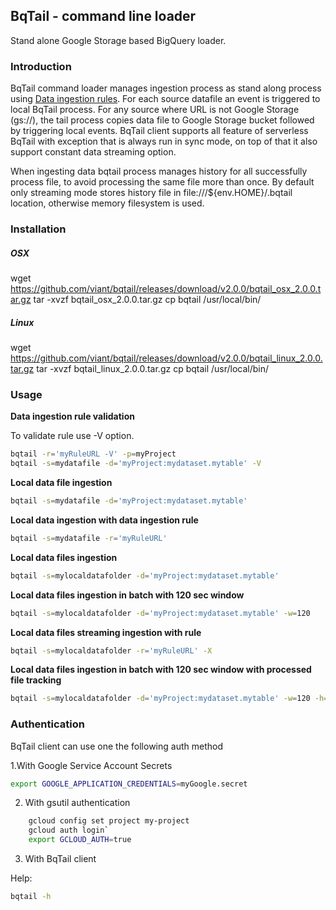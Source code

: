 ## BqTail - command line loader

Stand alone Google Storage based BigQuery loader.

### Introduction

BqTail command loader manages ingestion process as stand along process using [Data ingestion rules](../../bqtail/tail/README.md#data-ingestion-rules).
For each source datafile an event is triggered to local BqTail process.
For any source where URL is not Google Storage (gs://), the tail process copies data file to Google Storage bucket followed by triggering local events.
BqTail client supports all feature of serverless BqTail with exception that is always run in sync mode, on top of that it also support constant data streaming option.

When ingesting data bqtail process manages history for all successfully process file, to avoid processing the same file more than once.
By default only streaming mode stores history file in file:///${env.HOME}/.bqtail location, otherwise memory filesystem is used.

### Installation

##### OSX

wget https://github.com/viant/bqtail/releases/download/v2.0.0/bqtail_osx_2.0.0.tar.gz
tar -xvzf bqtail_osx_2.0.0.tar.gz
cp bqtail /usr/local/bin/

##### Linux

wget https://github.com/viant/bqtail/releases/download/v2.0.0/bqtail_linux_2.0.0.tar.gz
tar -xvzf bqtail_linux_2.0.0.tar.gz
cp bqtail /usr/local/bin/


### Usage  


**Data ingestion rule validation**

To validate rule use -V option.

```bash
bqtail -r='myRuleURL -V' -p=myProject
bqtail -s=mydatafile -d='myProject:mydataset.mytable' -V
```

**Local data file ingestion**

```bash
bqtail -s=mydatafile -d='myProject:mydataset.mytable'
```

**Local data ingestion with data ingestion rule**

```bash
bqtail -s=mydatafile -r='myRuleURL' 
```

**Local data files ingestion**

```bash
bqtail -s=mylocaldatafolder -d='myProject:mydataset.mytable'
```

**Local data files ingestion in batch with 120 sec window**

```bash
bqtail -s=mylocaldatafolder -d='myProject:mydataset.mytable' -w=120
```

**Local data files streaming ingestion with rule**

```bash
bqtail -s=mylocaldatafolder -r='myRuleURL' -X 
```

**Local data files ingestion in batch with 120 sec window with processed file tracking**

```bash
bqtail -s=mylocaldatafolder -d='myProject:mydataset.mytable' -w=120 -h=~/.bqtail
```



### Authentication

BqTail client can use one the following auth method

1.With Google Service Account Secrets

```bash
export GOOGLE_APPLICATION_CREDENTIALS=myGoogle.secret
```

2. With gsutil authentication

```bash
    gcloud config set project my-project
    gcloud auth login`
    export GCLOUD_AUTH=true
``` 

3. With BqTail client


Help: 

```bash
bqtail -h
```
